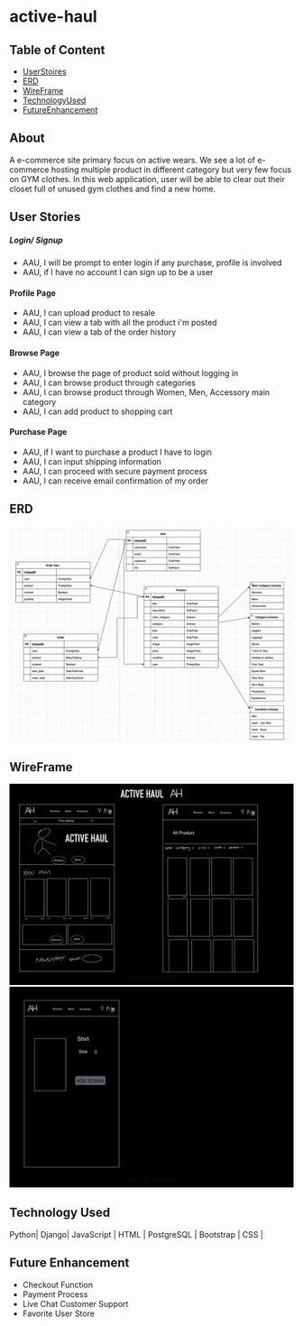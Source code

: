 # active-haul

## Table of Content
- [UserStoires](#user-stories)
- [ERD](#ERD)
- [WireFrame](#WireFrame)
- [TechnologyUsed](#technology-used)
- [FutureEnhancement](#future-enhancement)

## About
A e-commerce site primary focus on active wears. We see a lot of e-commerce hosting multiple product in different category but very few focus on GYM clothes. In this web application, user will be able to clear out their closet full of unused gym clothes and find a new home. 

## User Stories
##### Login/ Signup
* AAU, I will be prompt to enter login if any purchase, profile is involved
* AAU, if I have no account I can sign up to be a user
#### Profile Page
* AAU, I can upload product to resale
* AAU, I can view a tab with all the product i'm posted
* AAU, I can view a tab of the order history
#### Browse Page
* AAU, I browse the page of product sold without logging in
* AAU, I can browse product through categories
* AAU, I can browse product through Women, Men, Accessory main category
* AAU, I can add product to shopping cart
#### Purchase Page
* AAU, if I want to purchase a product I have to login
* AAU,  I can input shipping information
* AAU, I can proceed with secure payment process
* AAU, I can receive email confirmation of my order

## ERD
![ERD](/readme_img/ERD.png "ERD")

## WireFrame
![Wireframe](/readme_img/Wireframe1-11.jpg "Wire Frame_1")
![Wireframe](/readme_img/Wireframe%202-12.jpg "Wire Frame_2")

## Technology Used
Python| Django| JavaScript | HTML | PostgreSQL | Bootstrap | CSS |

## <a id="future">Future Enhancement</a>
* Checkout Function 
* Payment Process 
* Live Chat Customer Support 
* Favorite User Store 
